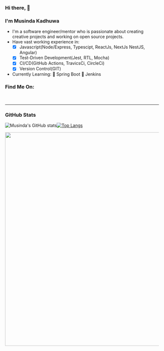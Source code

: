 ### Hi there, 👋
### I'm Musinda Kadhuwa

- I'm a software engineer/mentor who is passionate about creating creative projects and working on open source projects.
- Have vast working experience in:
  - [x] Javascript(Node/Express, Typescipt, ReactJs, NextJs NestJS, Angular) 
  - [x] Test-Driven Development(Jest, RTL, Mocha) 
  - [x] CI/CD(GitHub Actions, TravicsCi, CircleCi)
  - [x] Version Control(GIT)
- Currently Learning:
  🌱 Spring Boot 
  🌱 Jenkins

### Find Me On:

<p align="left>
<a href="https://www.linkedin.com/in/kadhuwa-musinda-a39346123" target="blank"><i class="fa fa-linkedin fa-2x " style="color:"></i></a> &nbsp; &nbsp; 
<a href="https://dribbble.com/jkadhuwa" target="blank"><i class="fa fa-dribbble fa-2x " style="color:"></i></a>&nbsp; &nbsp; 
<a href="https://twitter.com/jkadhuwa" target="blank"><i class="fa fa-twitter fa-2x " style="color:"></i></a>
</p>

---

### GitHub Stats

![Musinda's GitHub stats](https://github-readme-stats.vercel.app/api?username=jkadhuwa&show_icons=true&theme=radical)[![Top Langs](https://github-readme-stats.vercel.app/api/top-langs/?username=jkadhuwa&langs_count=8)](https://github.com/jkadhuwa/github-readme-stats)</p>

<img src="https://github-readme-streak-stats.herokuapp.com?user=jkadhuwa&theme=jolly" width="700">
<!--
**Jkadhuwa/jkadhuwa** is a ✨ _special_ ✨ repository because its `README.md` (this file) appears on your GitHub profile.

Here are some ideas to get you started:

- 🔭 I’m currently working on ...
- 🌱 I’m currently learning ...
- 👯 I’m looking to collaborate on ...
- 🤔 I’m looking for help with ...
- 💬 Ask me about ...
- 📫 How to reach me: ...
- 😄 Pronouns: ...
- ⚡ Fun fact: ...
  -->
